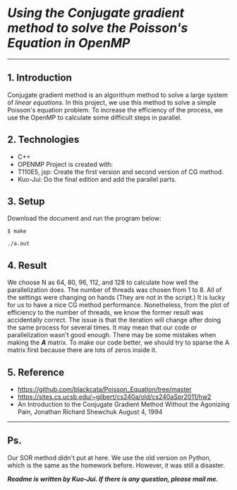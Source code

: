 # *Using the  Conjugate gradient method to solve the Poisson's Equation in OpenMP*
---
## 1. Introduction
Conjugate gradient method is an algorithum method to solve a large system of _linear equations_.
In this project, we use this method to solve a simple Poisson's equation problem. 
To increase the efficiency of the process, we use the OpenMP to calculate some difficult steps in parallel.
## 2. Technologies
* C++
* OPENMP
Project is created with:
* T110E5, jsp: Create the first version and second version of CG method.
* Kuo-Jui: Do the final edition and add the parallel parts.
## 3. Setup
Download the document and run the program below:

`$ make`

`./a.out`
## 4. Result
We choose N as 64, 80, 96, 112, and 128 to calculate how well the parallelization does. 
The number of threads was chosen from 1 to 8. All of the settings were changing on hands (They are not in the script.)
It is lucky for us to have a nice CG method performance. Nonetheless, from the plot of efficiency to the number of threads, we know the former result was accidentally correct. The issue is that the iteration will change after doing the same process for several times. It may mean that our code or parallelization wasn't good enough. There may be some mistakes when making the **_A_** matrix. To make our code better, we should try to sparse the A matrix first because there are lots of zeros inside it.
## 5. Reference
* https://github.com/blackcata/Poisson_Equation/tree/master
* https://sites.cs.ucsb.edu/~gilbert/cs240a/old/cs240aSpr2011/hw2
* An Introduction to the Conjugate Gradient Method Without the Agonizing Pain, Jonathan Richard Shewchuk
August 4, 1994
____
## Ps.
Our SOR method didn't put at here. We use the old version on Python, which is the same as the homework before. However, it was still a disaster.

**_Readme is written by Kuo-Jui. If there is any question, please mail me._**
